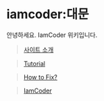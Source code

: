 # iamcoder:대문

안녕하세요. IamCoder 위키입니다.

> [사이트 소개](./site-info.md)

> [Tutorial](./tutorial.md)

> [How to Fix?](./how-to-fix.md)

> [IamCoder](./iamcoder.md)
